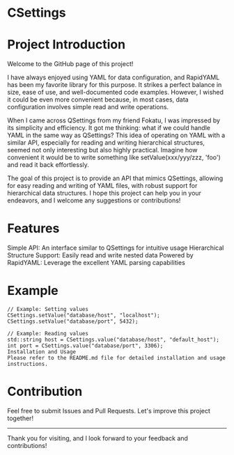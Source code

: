 # CSettings

# Project Introduction
Welcome to the GitHub page of this project!

I have always enjoyed using YAML for data configuration, and RapidYAML has been my favorite library for this purpose. It strikes a perfect balance in size, ease of use, and well-documented code examples. However, I wished it could be even more convenient because, in most cases, data configuration involves simple read and write operations.

When I came across QSettings from my friend Fokatu, I was impressed by its simplicity and efficiency. It got me thinking: what if we could handle YAML in the same way as QSettings? This idea of operating on YAML with a similar API, especially for reading and writing hierarchical structures, seemed not only interesting but also highly practical. Imagine how convenient it would be to write something like setValue(xxx/yyy/zzz, 'foo') and read it back effortlessly.

The goal of this project is to provide an API that mimics QSettings, allowing for easy reading and writing of YAML files, with robust support for hierarchical data structures. I hope this project can help you in your endeavors, and I welcome any suggestions or contributions!

# Features
Simple API: An interface similar to QSettings for intuitive usage
Hierarchical Structure Support: Easily read and write nested data
Powered by RapidYAML: Leverage the excellent YAML parsing capabilities

# Example

```
// Example: Setting values
CSettings.setValue("database/host", "localhost");
CSettings.setValue("database/port", 5432);
```

```
// Example: Reading values
std::string host = CSettings.value("database/host", "default_host");
int port = CSettings.value("database/port", 3306);
Installation and Usage
Please refer to the README.md file for detailed installation and usage instructions.
```

# Contribution
Feel free to submit Issues and Pull Requests. Let's improve this project together!

___

Thank you for visiting, and I look forward to your feedback and contributions!
